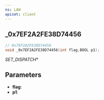 ```yaml
---
ns: LAW
apiset: client
---
```

## _0x7EF2A2FE38D74456

```c
// 0x7EF2A2FE38D74456
void _0x7EF2A2FE38D74456(int flag,BOOL p1);
```

_SET_DISPATCH_*

## Parameters
* **flag**:
* **p1**:



